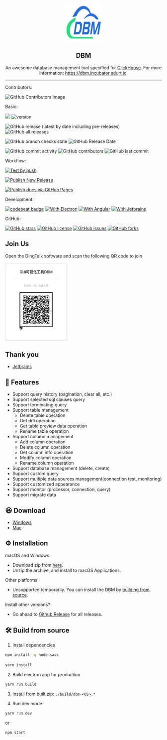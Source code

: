 <br />
<p align="center">
    <a href="https://github.com/EdurtIO/incubator-dbm">
      <img src="src/shared/assets/icons/favicon.png" alt="Logo" width="120px" height="120px">
    </a>
    <h2 align="center">DBM</h3>
    <p align="center">
    An awesome database management tool specified for <a href='https://clickhouse.tech'>ClickHouse</a>. For more information: <a href='https://dbm.incubator.edurt.io'>https://dbm.incubator.edurt.io</a>.
    <br />
  </p>
</p>

---

Contributors:

![GitHub Contributors Image](https://contrib.rocks/image?repo=EdurtIO/dbm)

Basic:

![](https://visitor-badge.glitch.me/badge?page_id=dbm)
![version](https://img.shields.io/github/v/release/EdurtIO/dbm.svg)

![GitHub release (latest by date including pre-releases)](https://img.shields.io/github/downloads-pre/EdurtIO/dbm/latest/total?style=flat-square)
![GitHub all releases](https://img.shields.io/github/downloads/EdurtIO/dbm/total?style=flat-square)

![GitHub branch checks state](https://img.shields.io/github/checks-status/EdurtIO/dbm/master?style=flat-square)
![GitHub Release Date](https://img.shields.io/github/release-date/EdurtIO/dbm?style=flat-square)

![GitHub commit activity](https://img.shields.io/github/commit-activity/y/EdurtIO/dbm?style=flat-square)
![GitHub contributors](https://img.shields.io/github/contributors-anon/EdurtIO/dbm?style=flat-square)
![GitHub last commit](https://img.shields.io/github/last-commit/EdurtIO/dbm?style=flat-square)

Workflow:

[![Test by push](https://github.com/EdurtIO/dbm/actions/workflows/push-compile-test.yml/badge.svg)](https://github.com/EdurtIO/dbm/actions/workflows/push-compile-test.yml)

[![Publish New Release](https://github.com/EdurtIO/dbm/actions/workflows/publish-release.yml/badge.svg)](https://github.com/EdurtIO/dbm/actions/workflows/upload-to-release.yml)

[![Publish docs via GitHub Pages](https://github.com/EdurtIO/dbm/actions/workflows/publish-docs.yml/badge.svg)](https://github.com/EdurtIO/dbm/actions/workflows/publish-docs.yml)

Development:

[![codebeat badge](https://codebeat.co/badges/a291d700-2d4b-435f-aa70-468bd1800d19)](https://codebeat.co/projects/github-com-edurtio-incubator-dbm-master)
[![With Electron](https://img.shields.io/badge/with-electron-blue.svg)](https://electronjs.org/) 
[![With Angular](https://img.shields.io/badge/with-angular-blue.svg)](https://angular.io/)
[![With Jetbrains](https://img.shields.io/badge/with-Jetbrains-blue.svg)](https://www.jetbrains.com/)

GitHub:

[![GitHub stars](https://img.shields.io/github/stars/EdurtIO/incubator-dbm?style=for-the-badge)](https://github.com/EdurtIO/incubator-dbm/stargazers)
[![GitHub license](https://img.shields.io/github/license/EdurtIO/incubator-dbm?style=for-the-badge)](https://github.com/EdurtIO/incubator-dbm/blob/master/LICENSE)
[![GitHub issues](https://img.shields.io/github/issues/EdurtIO/incubator-dbm?style=for-the-badge)](https://github.com/EdurtIO/incubator-dbm/issues)
[![GitHub forks](https://img.shields.io/github/forks/EdurtIO/incubator-dbm?style=for-the-badge)](https://github.com/EdurtIO/incubator-dbm/network)

## Join Us

Open the DingTalk software and scan the following QR code to join

<img src="src/shared/common/dingtalk.jpg" width="200px" height="250px"></img>

## Thank you

- [Jetbrains](https://www.jetbrains.com/)

## :rocket: Features

- Support query history (pagination, clear all, etc.)
- Support selected sql clauses query
- Support terminating query
- Support table management
  - Delete table operation
  - Get ddl operation
  - Get table preview data operation
  - Rename table operation
- Support column management
  - Add column operation
  - Delete column operation
  - Get column info operation
  - Modify column operation
  - Rename column operation
- Support database management (delete, create)
- Support custom query
- Support multiple data sources management(connection test, monitoring)
- Support customized appearance
- Support monitor (processor, connection, query)
- Support migrate data

## :laughing: Download

- [Windows](https://github.com/EdurtIO/incubator-dbm/releases/download/1.4.0/dbm-win.zip)
- [Mac](https://github.com/EdurtIO/incubator-dbm/releases/download/1.4.0/dbm-mac.tar.gz)

## :gear: Installation

macOS and Windows

- Download zip from [here](https://github.com/EdurtIO/incubator-dbm/releases).
- Unzip the archive, and install to macOS Applications.

Other platforms

- Unsupported temporarily. You can install the DBM by [building from source](#hammer_and_wrench-build-from-source).

Install other versions?

- Go ahead to [Github Release](https://github.com/EdurtIO/incubator-dbm/releases) for all releases.

## :hammer_and_wrench: Build from source

1. Install dependencies

```bash
npm install -g node-sass

yarn install
```

2. Build electron app for production

```bash
yarn run build
```

3. Install from built zip: `./build/dbm-<OS>.*`

4. Run dev mode

```bash
yarn run dev
```

or

```bash
npm start
```
